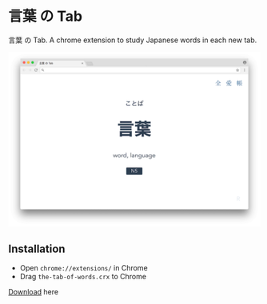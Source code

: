 # 言葉 の Tab

言葉 の Tab. A chrome extension to study Japanese words in each new tab.

![](./screenshot.png)

## Installation

- Open `chrome://extensions/` in Chrome
- Drag `the-tab-of-words.crx` to Chrome

[Download](https://github.com/keiww/the-tab-of-words/releases/download/1.0.0/the-tab-of-words.crx) here
